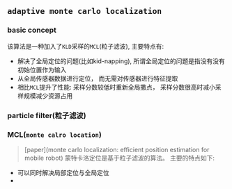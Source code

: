 ## `adaptive monte carlo localization`
### basic concept
该算法是一种加入了`KLD`采样的`MCL`(粒子滤波), 主要特点有:
- 解决了全局定位的问题(比如kid-napping), 所谓全局定位的问题是指没有没有初始位置作为输入
- 从全局传感器数据进行定位， 而无需对传感器进行特征提取
- 相比`MCL`提升了性能: 采样分数较低时重新全局撒点， 采样分数很高时减小采样规模减少资源占用
### particle filter(粒子滤波)

### MCL(`monte calro location`)
> [paper](monte carlo localization: efficient position estimation for mobile robot)
蒙特卡洛定位是基于粒子滤波的算法。
主要的特点如下:
- 可以同时解决局部定位与全局定位
- 
